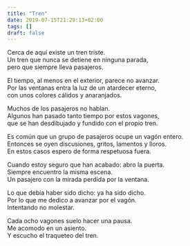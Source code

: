 ```yaml
---
title: "Tren"
date: 2019-07-15T21:29:13+02:00
tags: []
draft: false
---
```

Cerca de aquí existe un tren triste.<br>
Un tren que nunca se detiene en ninguna parada,<br>
pero que siempre lleva pasajeros.<br>

El tiempo, al menos en el exterior, parece no avanzar.<br>
Por las ventanas entra la luz de un atardecer eterno,<br>
con unos colores cálidos y anaranjados.<br>

Muchos de los pasajeros no hablan.<br>
Algunos han pasado tanto tiempo por estos vagones,<br>
que se han desdibujado y fundido con el propio tren.<br>

Es común que un grupo de pasajeros ocupe un vagón entero.<br>
Entonces se oyen discusiones, gritos, lamentos y lloros.<br>
En estos casos espero de forma respetuosa fuera.<br>

Cuando estoy seguro que han acabado: abro la puerta.<br>
Siempre encuentro la misma escena.<br>
Un pasajero con la mirada perdida por la ventana.<br>

Lo que debía haber sido dicho: ya ha sido dicho.<br>
Por lo que me dedico a avanzar por el vagón.<br>
Intentando no molestar.<br>

Cada ocho vagones suelo hacer una pausa.<br>
Me acomodo en un asiento.<br>
Y escucho el traqueteo del tren.<br>
